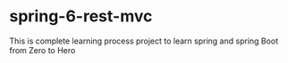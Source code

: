 # spring-6-rest-mvc
This is complete learning process project to learn spring and spring Boot from Zero to Hero
